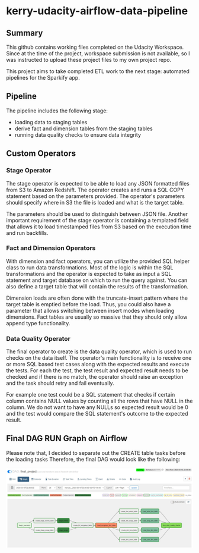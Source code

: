 # kerry-udacity-airflow-data-pipeline

## Summary

This github contains working files completed on the Udacity Workspace.
Since at the time of the project, workspace submission is not available, so I was instructed to upload these project files to my own project repo.

This project aims to take completed ETL work to the next stage: automated pipelines for the Sparkify app.

## Pipeline
The pipeline includes the following stage:
- loading data to staging tables
- derive fact and dimension tables from the staging tables
- running data quality checks to ensure data integrity

## Custom Operators
### Stage Operator

The stage operator is expected to be able to load any JSON formatted files from S3 to Amazon Redshift. The operator creates and runs a SQL COPY statement based on the parameters provided. The operator's parameters should specify where in S3 the file is loaded and what is the target table.

The parameters should be used to distinguish between JSON file. Another important requirement of the stage operator is containing a templated field that allows it to load timestamped files from S3 based on the execution time and run backfills.

### Fact and Dimension Operators

With dimension and fact operators, you can utilize the provided SQL helper class to run data transformations. Most of the logic is within the SQL transformations and the operator is expected to take as input a SQL statement and target database on which to run the query against. You can also define a target table that will contain the results of the transformation.

Dimension loads are often done with the truncate-insert pattern where the target table is emptied before the load. Thus, you could also have a parameter that allows switching between insert modes when loading dimensions. Fact tables are usually so massive that they should only allow append type functionality.

### Data Quality Operator

The final operator to create is the data quality operator, which is used to run checks on the data itself. The operator's main functionality is to receive one or more SQL based test cases along with the expected results and execute the tests. For each the test, the test result and expected result needs to be checked and if there is no match, the operator should raise an exception and the task should retry and fail eventually.

For example one test could be a SQL statement that checks if certain column contains NULL values by counting all the rows that have NULL in the column. We do not want to have any NULLs so expected result would be 0 and the test would compare the SQL statement's outcome to the expected result.

## Final DAG RUN Graph on Airflow
Please note that, I decided to separate out the CREATE table tasks before the loading tasks
Therefore, the final DAG would look like the following:

![final_project_dag](final_project_dag.jpg)